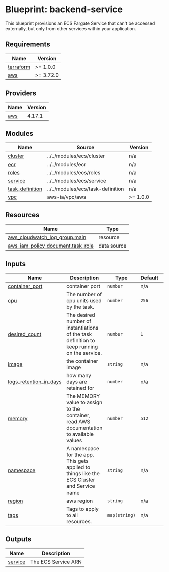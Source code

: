 # Blueprint: backend-service

This blueprint provisions an ECS Fargate Service that can't be accessed externally, but only from other services within your application.

## Requirements

| Name | Version |
|------|---------|
| <a name="requirement_terraform"></a> [terraform](#requirement\_terraform) | >= 1.0.0 |
| <a name="requirement_aws"></a> [aws](#requirement\_aws) | >= 3.72.0 |

## Providers

| Name | Version |
|------|---------|
| <a name="provider_aws"></a> [aws](#provider\_aws) | 4.17.1 |

## Modules

| Name | Source | Version |
|------|--------|---------|
| <a name="module_cluster"></a> [cluster](#module\_cluster) | ../../modules/ecs/cluster | n/a |
| <a name="module_ecr"></a> [ecr](#module\_ecr) | ../../modules/ecr | n/a |
| <a name="module_roles"></a> [roles](#module\_roles) | ../../modules/ecs/roles | n/a |
| <a name="module_service"></a> [service](#module\_service) | ../../modules/ecs/service | n/a |
| <a name="module_task_definition"></a> [task\_definition](#module\_task\_definition) | ../../modules/ecs/task-definition | n/a |
| <a name="module_vpc"></a> [vpc](#module\_vpc) | aws-ia/vpc/aws | >= 1.0.0 |

## Resources

| Name | Type |
|------|------|
| [aws_cloudwatch_log_group.main](https://registry.terraform.io/providers/hashicorp/aws/latest/docs/resources/cloudwatch_log_group) | resource |
| [aws_iam_policy_document.task_role](https://registry.terraform.io/providers/hashicorp/aws/latest/docs/data-sources/iam_policy_document) | data source |

## Inputs

| Name | Description | Type | Default | Required |
|------|-------------|------|---------|:--------:|
| <a name="input_container_port"></a> [container\_port](#input\_container\_port) | container port | `number` | n/a | yes |
| <a name="input_cpu"></a> [cpu](#input\_cpu) | The number of cpu units used by the task. | `number` | `256` | no |
| <a name="input_desired_count"></a> [desired\_count](#input\_desired\_count) | The desired number of instantiations of the task definition to keep running on the service. | `number` | `1` | no |
| <a name="input_image"></a> [image](#input\_image) | the container image | `string` | n/a | yes |
| <a name="input_logs_retention_in_days"></a> [logs\_retention\_in\_days](#input\_logs\_retention\_in\_days) | how many days are retained for | `number` | n/a | yes |
| <a name="input_memory"></a> [memory](#input\_memory) | The MEMORY value to assign to the container, read AWS documentation to available values | `number` | `512` | no |
| <a name="input_namespace"></a> [namespace](#input\_namespace) | A namespace for the app.  This gets applied to things like the ECS Cluster and Service name | `string` | n/a | yes |
| <a name="input_region"></a> [region](#input\_region) | aws region | `string` | n/a | yes |
| <a name="input_tags"></a> [tags](#input\_tags) | Tags to apply to all resources. | `map(string)` | n/a | yes |

## Outputs

| Name | Description |
|------|-------------|
| <a name="output_service"></a> [service](#output\_service) | The ECS Service ARN |
